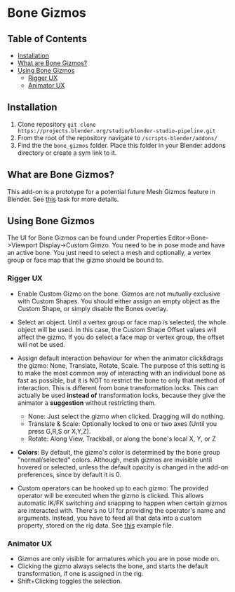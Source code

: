 # Bone Gizmos

## Table of Contents
- [Installation](#installation)
- [What are Bone Gizmos?](#what-are-bone-gizmos)
- [Using Bone Gizmos](#using-bone-gizmos)
    - [Rigger UX](#rigger-ux)
    - [Animator UX](#animator-ux)

## Installation
1. Clone repository `git clone https://projects.blender.org/studio/blender-studio-pipeline.git`
2. From the root of the repository navigate to `/scripts-blender/addons/` 
3. Find the the `bone_gizmos` folder. Place this folder in your Blender addons directory or create a sym link to it.

## What are Bone Gizmos?
This add-on is a prototype for a potential future Mesh Gizmos feature in Blender. See [this](https://developer.blender.org/T92218) task for more details.

## Using Bone Gizmos
The UI for Bone Gizmos can be found under Properties Editor->Bone->Viewport Display->Custom Gimzo. You need to be in pose mode and have an active bone. You just need to select a mesh and optionally, a vertex group or face map that the gizmo should be bound to.

### Rigger UX
- Enable Custom Gizmo on the bone. Gizmos are not mutually exclusive with Custom Shapes. You should either assign an empty object as the Custom Shape, or simply disable the Bones overlay.
- Select an object. Until a vertex group or face map is selected, the whole object will be used. In this case, the Custom Shape Offset values will affect the gizmo. If you do select a face map or vertex group, the offset will not be used.
- Assign default interaction behaviour for when the animator click&drags the gizmo: None, Translate, Rotate, Scale.
    The purpose of this setting is to make the most common way of interacting with an individual bone as fast as possible, but it is NOT to restrict the bone to only that method of interaction. This is different from bone transformation locks. This can actually be used **instead of** transformation locks, because they give the animator a **suggestion** without restricting them.
    - None: Just select the gizmo when clicked. Dragging will do nothing.
    - Translate & Scale: Optionally locked to one or two axes (Until you press G,R,S or X,Y,Z).
    - Rotate: Along View, Trackball, or along the bone's local X, Y, or Z

- **Colors**: By default, the gizmo's color is determined by the bone group "normal/selected" colors. Although, mesh gizmos are invisible until hovered or selected, unless the default opacity is changed in the add-on preferences, since by default it is 0.  
- Custom operators can be hooked up to each gizmo: The provided operator will be executed when the gizmo is clicked. This allows automatic IK/FK switching and snapping to happen when certain gizmos are interacted with. There's no UI for providing the operator's name and arguments. Instead, you have to feed all that data into a custom property, stored on the rig data. See [this](https://developer.blender.org/F12799095) example file.

### Animator UX

- Gizmos are only visible for armatures which you are in pose mode on.
- Clicking the gizmo always selects the bone, and starts the default transformation, if one is assigned in the rig. 
- Shift+Clicking toggles the selection.
